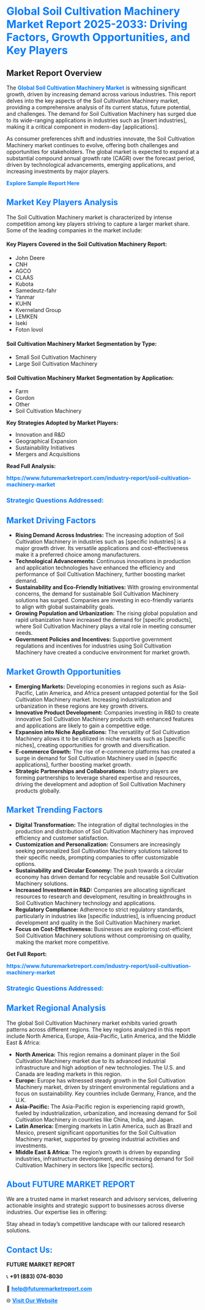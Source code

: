 <h1 style="color: #007BFF;">Global Soil Cultivation Machinery Market Report 2025-2033: Driving Factors, Growth Opportunities, and Key Players</h1>

<section id="overview">
<h2>Market Report Overview</h2>
<p>The <a href="https://www.futuremarketreport.com/industry-report/soil-cultivation-machinery-market" style="color: #007BFF; text-decoration: none;"><strong>Global Soil Cultivation Machinery Market</strong></a> is witnessing significant growth, driven by increasing demand across various industries. This report delves into the key aspects of the Soil Cultivation Machinery market, providing a comprehensive analysis of its current status, future potential, and challenges. The demand for Soil Cultivation Machinery has surged due to its wide-ranging applications in industries such as [insert industries], making it a critical component in modern-day [applications].</p>
<p>As consumer preferences shift and industries innovate, the Soil Cultivation Machinery market continues to evolve, offering both challenges and opportunities for stakeholders. The global market is expected to expand at a substantial compound annual growth rate (CAGR) over the forecast period, driven by technological advancements, emerging applications, and increasing investments by major players.</p>
</section>

<section id="overview">
<p><a href="https://www.futuremarketreport.com/request-sample/reportId=112511" style="color: #007BFF; text-decoration: none;"><strong>Explore Sample Report Here</strong></a></p>
</section>

<section id="key-players">
<h2 style="color: #007BFF;">Market Key Players Analysis</h2>
<p>The Soil Cultivation Machinery market is characterized by intense competition among key players striving to capture a larger market share. Some of the leading companies in the market include:</p>
<h4>Key Players Covered in the Soil Cultivation Machinery Report:</h4>
<ul><li>John Deere</li><li>CNH</li><li>AGCO</li><li>CLAAS</li><li>Kubota</li><li>Samedeutz-fahr</li><li>Yanmar</li><li>KUHN</li><li>Kverneland Group</li><li>LEMKEN</li><li>Iseki</li><li>Foton lovol</li></ul>
<h4>Soil Cultivation Machinery Market Segmentation by Type:</h4>
<ul><li>Small Soil Cultivation Machinery</li><li>Large Soil Cultivation Machinery</li></ul>

<h4>Soil Cultivation Machinery Market Segmentation by Application:</h4>
<ul><li>Farm</li><li>Gordon</li><li>Other</li><li>Soil Cultivation Machinery</li></ul>
<p><strong>Key Strategies Adopted by Market Players:</strong></p>
<ul>
<li>Innovation and R&D</li>
<li>Geographical Expansion</li>
<li>Sustainability Initiatives</li>
<li>Mergers and Acquisitions</li>
</ul>
</section>

<section>
<p><strong>Read Full Analysis: </strong></p><a href="https://www.futuremarketreport.com/industry-report/soil-cultivation-machinery-market" style="color: #007BFF; text-decoration: none;"><strong>https://www.futuremarketreport.com/industry-report/soil-cultivation-machinery-market</strong></a>
<h3 style="color: #007BFF;">Strategic Questions Addressed:</h3>
</section>

<section id="driving-factors">
<h2 style="color: #007BFF;">Market Driving Factors</h2>
<ul>
<li><strong>Rising Demand Across Industries:</strong> The increasing adoption of Soil Cultivation Machinery in industries such as [specific industries] is a major growth driver. Its versatile applications and cost-effectiveness make it a preferred choice among manufacturers.</li>
<li><strong>Technological Advancements:</strong> Continuous innovations in production and application technologies have enhanced the efficiency and performance of Soil Cultivation Machinery, further boosting market demand.</li>
<li><strong>Sustainability and Eco-Friendly Initiatives:</strong> With growing environmental concerns, the demand for sustainable Soil Cultivation Machinery solutions has surged. Companies are investing in eco-friendly variants to align with global sustainability goals.</li>
<li><strong>Growing Population and Urbanization:</strong> The rising global population and rapid urbanization have increased the demand for [specific products], where Soil Cultivation Machinery plays a vital role in meeting consumer needs.</li>
<li><strong>Government Policies and Incentives:</strong> Supportive government regulations and incentives for industries using Soil Cultivation Machinery have created a conducive environment for market growth.</li>
</ul>
</section>

<section id="growth-opportunities">
<h2 style="color: #007BFF;">Market Growth Opportunities</h2>
<ul>
<li><strong>Emerging Markets:</strong> Developing economies in regions such as Asia-Pacific, Latin America, and Africa present untapped potential for the Soil Cultivation Machinery market. Increasing industrialization and urbanization in these regions are key growth drivers.</li>
<li><strong>Innovative Product Development:</strong> Companies investing in R&D to create innovative Soil Cultivation Machinery products with enhanced features and applications are likely to gain a competitive edge.</li>
<li><strong>Expansion into Niche Applications:</strong> The versatility of Soil Cultivation Machinery allows it to be utilized in niche markets such as [specific niches], creating opportunities for growth and diversification.</li>
<li><strong>E-commerce Growth:</strong> The rise of e-commerce platforms has created a surge in demand for Soil Cultivation Machinery used in [specific applications], further boosting market growth.</li>
<li><strong>Strategic Partnerships and Collaborations:</strong> Industry players are forming partnerships to leverage shared expertise and resources, driving the development and adoption of Soil Cultivation Machinery products globally.</li>
</ul>
</section>

<section id="trending-factors">
<h2 style="color: #007BFF;">Market Trending Factors</h2>
<ul>
<li><strong>Digital Transformation:</strong> The integration of digital technologies in the production and distribution of Soil Cultivation Machinery has improved efficiency and customer satisfaction.</li>
<li><strong>Customization and Personalization:</strong> Consumers are increasingly seeking personalized Soil Cultivation Machinery solutions tailored to their specific needs, prompting companies to offer customizable options.</li>
<li><strong>Sustainability and Circular Economy:</strong> The push towards a circular economy has driven demand for recyclable and reusable Soil Cultivation Machinery solutions.</li>
<li><strong>Increased Investment in R&D:</strong> Companies are allocating significant resources to research and development, resulting in breakthroughs in Soil Cultivation Machinery technology and applications.</li>
<li><strong>Regulatory Compliance:</strong> Adherence to strict regulatory standards, particularly in industries like [specific industries], is influencing product development and quality in the Soil Cultivation Machinery market.</li>
<li><strong>Focus on Cost-Effectiveness:</strong> Businesses are exploring cost-efficient Soil Cultivation Machinery solutions without compromising on quality, making the market more competitive.</li>
</ul>
</section>

<section>
<p><strong>Get Full Report: </strong></p><a href="https://www.futuremarketreport.com/industry-report/soil-cultivation-machinery-market" style="color: #007BFF; text-decoration: none;"><strong>https://www.futuremarketreport.com/industry-report/soil-cultivation-machinery-market</strong></a>
<h3 style="color: #007BFF;">Strategic Questions Addressed:</h3>
</section>


<section id="regional-analysis">
<h2 style="color: #007BFF;">Market Regional Analysis</h2>
<p>The global Soil Cultivation Machinery market exhibits varied growth patterns across different regions. The key regions analyzed in this report include North America, Europe, Asia-Pacific, Latin America, and the Middle East & Africa:</p>
<ul>
<li><strong>North America:</strong> This region remains a dominant player in the Soil Cultivation Machinery market due to its advanced industrial infrastructure and high adoption of new technologies. The U.S. and Canada are leading markets in this region.</li>
<li><strong>Europe:</strong> Europe has witnessed steady growth in the Soil Cultivation Machinery market, driven by stringent environmental regulations and a focus on sustainability. Key countries include Germany, France, and the U.K.</li>
<li><strong>Asia-Pacific:</strong> The Asia-Pacific region is experiencing rapid growth, fueled by industrialization, urbanization, and increasing demand for Soil Cultivation Machinery in countries like China, India, and Japan.</li>
<li><strong>Latin America:</strong> Emerging markets in Latin America, such as Brazil and Mexico, present significant opportunities for the Soil Cultivation Machinery market, supported by growing industrial activities and investments.</li>
<li><strong>Middle East & Africa:</strong> The region’s growth is driven by expanding industries, infrastructure development, and increasing demand for Soil Cultivation Machinery in sectors like [specific sectors].</li>
</ul>
</section>

<footer>
<h2 style="color: #007BFF;">About FUTURE MARKET REPORT</h2>
<p>We are a trusted name in market research and advisory services, delivering actionable insights and strategic support to businesses across diverse industries. Our expertise lies in offering:</p>

<p>Stay ahead in today’s competitive landscape with our tailored research solutions.</p>

<h2 style="color: #007BFF;">Contact Us:</h2>
<p><strong>FUTURE MARKET REPORT</strong></p>
<p>📞 <strong>+91 (883) 074-8030</strong></p>
<p>📧 <strong><a href="mailto:help@futuremarketreport.com" style="color: #007BFF;">help@futuremarketreport.com</a></strong></p>
<p>🌐 <strong><a href="https://www.futuremarketreport.com/" style="color: #007BFF;">Visit Our Website</a></strong></p>
</footer>